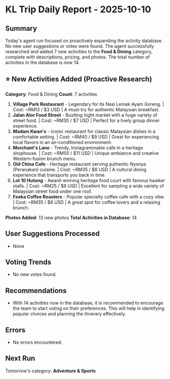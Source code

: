 # KL Trip Daily Report - 2025-10-10

## Summary

Today's agent run focused on proactively expanding the activity database. No new user suggestions or votes were found. The agent successfully researched and added 7 new activities to the **Food & Dining** category, complete with descriptions, pricing, and photos. The total number of activities in the database is now 14.

## ⭐ New Activities Added (Proactive Research)

**Category**: Food & Dining
**Count**: 7 activities

1.  **Village Park Restaurant** - Legendary for its Nasi Lemak Ayam Goreng. | Cost: ~RM13 / $3 USD | A must-try for authentic Malaysian breakfast.
2.  **Jalan Alor Food Street** - Bustling night market with a huge variety of street food. | Cost: ~RM30 / $7 USD | Perfect for a lively group dinner experience.
3.  **Madam Kwan's** - Iconic restaurant for classic Malaysian dishes in a comfortable setting. | Cost: ~RM40 / $9 USD | Great for experiencing local flavors in an air-conditioned environment.
4.  **Merchant's Lane** - Trendy, Instagrammable cafe in a heritage shophouse. | Cost: ~RM50 / $11 USD | Unique ambiance and creative Western-fusion brunch menu.
5.  **Old China Cafe** - Heritage restaurant serving authentic Nyonya (Peranakan) cuisine. | Cost: ~RM35 / $8 USD | A cultural dining experience that transports you back in time.
6.  **Lot 10 Hutong** - Award-winning heritage food court with famous hawker stalls. | Cost: ~RM25 / $6 USD | Excellent for sampling a wide variety of Malaysian street food under one roof.
7.  **Feeka Coffee Roasters** - Popular specialty coffee cafe with a cozy vibe. | Cost: ~RM35 / $8 USD | A great spot for coffee lovers and a relaxing brunch.

**Photos Added**: 13 new photos
**Total Activities in Database**: 14

## User Suggestions Processed

- None

## Voting Trends

- No new votes found.

## Recommendations

- With 14 activities now in the database, it is recommended to encourage the team to start voting on their preferences. This will help in identifying popular choices and planning the itinerary effectively.

## Errors

- No errors encountered.

## Next Run

Tomorrow's category: **Adventure & Sports**

